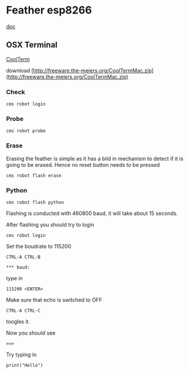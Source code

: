 # Feather esp8266

[doc](https://learn.adafruit.com/adafruit-feather-huzzah-esp8266/using-nodemcu-lua)

## OSX Terminal

[CoolTerm](https://learn.sparkfun.com/tutorials/terminal-basics/coolterm-windows-mac-linux)

download [http://freeware.the-meiers.org/CoolTermMac.zip](http://freeware.the-meiers.org/CoolTermMac.zip)


### Check

    cms robot login
    
### Probe

    cms robot probe
    
### Erase

Erasing the feather is simple as it has a bild in mechanism to detect
if it is going to be erased. Hence no reset button needs to be pressed

    cms robot flash erase
    
### Python
    
    cms robot flash python
    
    
Flashing is conducted with 460800 baud, it will take about 15 seconds.  


After flashing you should try to login

    cms robot login

Set the boudrate to 115200
 
    CTRL-A CTRL-B
    
    *** baud: 
    
type in 

    115200 <ENTER>
    
Make sure that echo is switched to OFF 
    
    CTRL-A CTRL-C
    
toogles it.
    
   
Now you should see 
    
    >>>
    
    
Try typing in

    print("Hello")
    